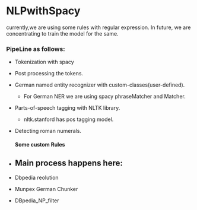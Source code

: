 # NLPwithSpacy
currently,we are using some rules with regular expression. 
In future, we are concentrating to train the model for the same.
### PipeLine as follows:
  * Tokenization with spacy
  * Post processing the tokens.
  * German named entity recognizer with custom-classes(user-defined).
    - For German NER we are using spacy phraseMatcher and Matcher.
  * Parts-of-speech tagging with NLTK library.
    - nltk.stanford has pos tagging model.
  * Detecting roman numerals.
    #### Some custom Rules
  
  * ## Main process happens here:
   
  * Dbpedia reolution
  * Munpex German Chunker
  * DBpedia_NP_filter
